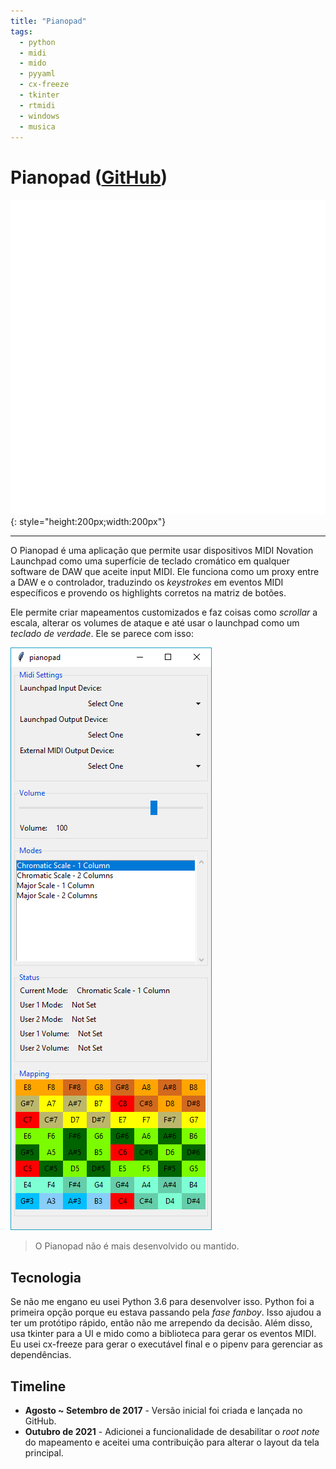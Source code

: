 ```yaml
---
title: "Pianopad"
tags:
  - python
  - midi
  - mido
  - pyyaml
  - cx-freeze
  - tkinter
  - rtmidi
  - windows
  - musica
---
```


# Pianopad ([GitHub](https://github.com/danodic/pianopad))  

![Pianopad Logo](../assets/pianopad-logo-light.svg)
{: style="height:200px;width:200px"}

---

O Pianopad é uma aplicação que permite usar dispositivos MIDI Novation Launchpad como uma superfície de teclado cromático em qualquer software de DAW que aceite input MIDI. Ele funciona como um proxy entre a DAW e o controlador, traduzindo os _keystrokes_ em eventos MIDI específicos e provendo os highlights corretos na matriz de botões.  
  
Ele permite criar mapeamentos customizados e faz coisas como _scrollar_ a escala, alterar os volumes de ataque e até usar o launchpad como um _teclado de verdade_. Ele se parece com isso:  

![Pianopad screenshot](../../assets/pianopad/pianopad-screenshot.png)

> O Pianopad não é mais desenvolvido ou mantido.  
  
## Tecnologia  
Se não me engano eu usei Python 3.6 para desenvolver isso. Python foi a primeira opção porque eu estava passando pela _fase fanboy_. Isso ajudou a ter um protótipo rápido, então não me arrependo da decisão. Além disso, usa tkinter para a UI e mido como a biblioteca para gerar os eventos MIDI. Eu usei cx-freeze para gerar o executável final e o pipenv para gerenciar as dependências.  
  
## Timeline  
  
- **Agosto ~ Setembro de 2017** - Versão inicial foi criada e lançada no GitHub.  
- **Outubro de 2021** - Adicionei a funcionalidade de desabilitar o _root note_ do mapeamento e aceitei uma contribuição para alterar o layout da tela principal.
